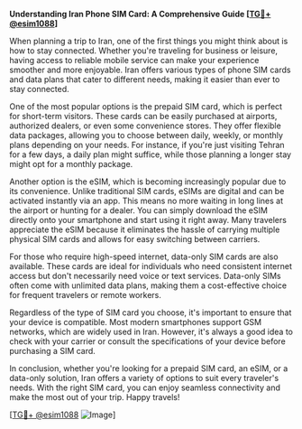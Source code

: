 **Understanding Iran Phone SIM Card: A Comprehensive Guide [[TG💪+ @esim1088](https://t.me/s/esim1088)]**

When planning a trip to Iran, one of the first things you might think about is how to stay connected. Whether you're traveling for business or leisure, having access to reliable mobile service can make your experience smoother and more enjoyable. Iran offers various types of phone SIM cards and data plans that cater to different needs, making it easier than ever to stay connected.

One of the most popular options is the prepaid SIM card, which is perfect for short-term visitors. These cards can be easily purchased at airports, authorized dealers, or even some convenience stores. They offer flexible data packages, allowing you to choose between daily, weekly, or monthly plans depending on your needs. For instance, if you're just visiting Tehran for a few days, a daily plan might suffice, while those planning a longer stay might opt for a monthly package.

Another option is the eSIM, which is becoming increasingly popular due to its convenience. Unlike traditional SIM cards, eSIMs are digital and can be activated instantly via an app. This means no more waiting in long lines at the airport or hunting for a dealer. You can simply download the eSIM directly onto your smartphone and start using it right away. Many travelers appreciate the eSIM because it eliminates the hassle of carrying multiple physical SIM cards and allows for easy switching between carriers.

For those who require high-speed internet, data-only SIM cards are also available. These cards are ideal for individuals who need consistent internet access but don't necessarily need voice or text services. Data-only SIMs often come with unlimited data plans, making them a cost-effective choice for frequent travelers or remote workers.

Regardless of the type of SIM card you choose, it's important to ensure that your device is compatible. Most modern smartphones support GSM networks, which are widely used in Iran. However, it's always a good idea to check with your carrier or consult the specifications of your device before purchasing a SIM card.

In conclusion, whether you're looking for a prepaid SIM card, an eSIM, or a data-only solution, Iran offers a variety of options to suit every traveler's needs. With the right SIM card, you can enjoy seamless connectivity and make the most out of your trip. Happy travels!

[[TG💪+ @esim1088](https://t.me/s/esim1088) ![Image](https://i.postimg.cc/Y0z9fWf4/image.png)]